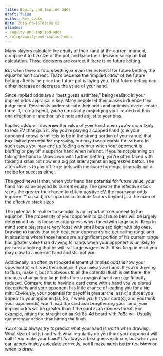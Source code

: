 ```yaml
---
title: Equity and Implied Odds
draft: false
author: Roy Cooke
date: 2016-08-16T03:08:02
aliases:
- /equity-and-implied-odds
- /blog/equity-and-implied-odds
---
```


Many players calculate the equity of their hand at the current moment, compare
it to the size of the pot, and base their decision solely on that
calculation. Those decisions are correct if there is no future betting.

But when there is future betting or even the potential for future betting, the
equation isn&rsquo;t correct.  That&rsquo;s because the &ldquo;implied
odds&rdquo; of the future betting affects the price the future pot is laying
you. That future betting can either increase or decrease the value of your
hand.

Since implied odds are a &ldquo;best guess estimate,&rdquo; being realistic in
your implied odds appraisal is key.  Many people let their biases influence
their judgement. Pessimists underestimate their odds and optimists overestimate
them. If, in retrospect, you&rsquo;re constantly misjudging your implied odds
in one direction or another, take note and adjust to your bias.

Implied odds will decrease the value of your hand when you&rsquo;re more likely
to lose EV than gain it. Say you&rsquo;re playing a capped hand (one your
opponent knows is unlikely to be in the strong portion of your range) that has
limited potential for improving, but may face sizeable future bets. In such
cases you may end up folding a winner when your opponent is bluffing or pay off
a superior hand when he&rsquo;s not. If you&rsquo;re not planning on taking the
hand to showdown with further betting, you&rsquo;re often faced with folding a
small pot now or a big pot later against an aggressive bettor. The alternative
is to pay off large bets with mediocre holdings, generally not a recipe for
success either.

The good news is that, when your hand has potential for future value, your hand
has value beyond its current equity. The greater the effective stack sizes, the
greater the chance to obtain positive EV, the more your odds improve. That
said, it&rsquo;s important to include factors beyond just the math of the
effective stack sizes.

The potential to realize those odds is an important component to the
equation. The propensity of your opponent to call future bets will be largely
determined by his looseness/tightness when faced with large bets. Keep in mind
some players are very loose with small bets and tight with big ones. Drawing to
hands that both beat your opponent&rsquo;s big bet calling range and in
situations where those hands are a significant portion of his current range has
greater value than drawing to hands when your opponent is unlikely to possess a
holding that he will call large wagers with. Also, keep in mind you may draw to
a non-nut hand and still not win.

Additionally, an often overlooked element of implied odds is how your
opponent(s) will read the situation if you make your hand. If you&rsquo;re
drawing to flush, make it, but it&rsquo;s obvious to all the potential flush is
out there, the chances of acquiring large bets from a marginal hand are
significantly reduced.  Compare that to having a card come with a hand
you&rsquo;ve played deceptively and your opponent has little chance of reading
you for a big mitt. Obviously, your potential for payoff is greater the less of
a threat you appear to your opponent(s). So, if when you hit your card(s), and
you think your opponent(s) won&rsquo;t read the card as strengthening your
hand, your implied odds will be greater than if the card is an obvious
threat. For example, hitting the straight on an Kd-8s-4d board with 7d6d will
Usually get stronger action than hitting the flush.

You should always try to predict what your hand is worth when drawing. What
size of bet(s) and with what regularity do you think your opponent will call if
you make your hand? It&rsquo;s always a best guess estimate, but when you can
approximately calculate correctly, you&rsquo;ll make much better decisions on
when to draw.
